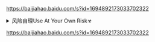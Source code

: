 <https://baijiahao.baidu.com/s?id=1694892173033702322>

<details><summary>风险自理Use At Your Own Risk☣</summary>

<a href="https://6s9.cc/">6s9.cc/</a>
<img src="https://slack-imgs.com/?url=https://upload.wikimedia.org/wikipedia/commons/5/52/%E6%9F%B3%E6%B0%B8%E9%80%A0%E5%83%8F.jpg">
</details>

<https://baijiahao.baidu.com/s?id=1694892173033702322>
